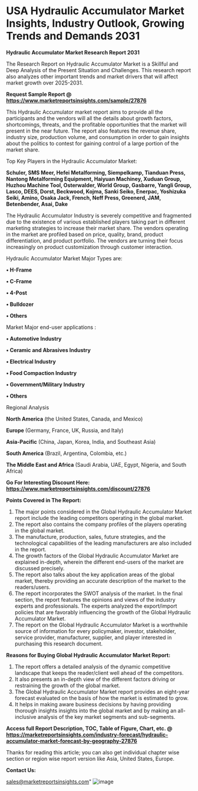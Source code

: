 # USA Hydraulic Accumulator Market Insights, Industry Outlook, Growing Trends and Demands 2031

<strong>Hydraulic Accumulator Market Research Report 2031</strong>

The Research Report on Hydraulic Accumulator Market is a Skillful and Deep Analysis of the Present Situation and Challenges. This research report also analyzes other important trends and market drivers that will affect market growth over 2025-2031.

<strong>Request Sample Report @ <a href=https://www.marketreportsinsights.com/sample/27876>https://www.marketreportsinsights.com/sample/27876</a></strong>

This Hydraulic Accumulator market report aims to provide all the participants and the vendors will all the details about growth factors, shortcomings, threats, and the profitable opportunities that the market will present in the near future. The report also features the revenue share, industry size, production volume, and consumption in order to gain insights about the politics to contest for gaining control of a large portion of the market share.

Top Key Players in the Hydraulic Accumulator Market:

<strong>Schuler, SMS Meer, Hefei Metalforming, Siempelkamp, Tianduan Press, Nantong Metalforming Equipment, Haiyuan Machiney, Xuduan Group, Huzhou Machine Tool, Osterwalder, World Group, Gasbarre, Yangli Group, Lasco, DEES, Dorst, Beckwood, Kojma, Sanki Seiko, Enerpac, Yoshizuka Seiki, Amino, Osaka Jack, French, Neff Press, Greenerd, JAM, Betenbender, Asai, Dake</strong>

The Hydraulic Accumulator Industry is severely competitive and fragmented due to the existence of various established players taking part in different marketing strategies to increase their market share. The vendors operating in the market are profiled based on price, quality, brand, product differentiation, and product portfolio. The vendors are turning their focus increasingly on product customization through customer interaction.

Hydraulic Accumulator Market Major Types are:

<strong>• H-Frame

• C-Frame

• 4-Post

• Bulldozer

• Others</strong>

Market Major end-user applications :

<strong>• Automotive Industry

• Ceramic and Abrasives Industry

• Electrical Industry

• Food Compaction Industry

• Government/Military Industry

• Others</strong>

Regional Analysis

</u><strong><b>North America</b></strong> (the United States, Canada, and Mexico)

<strong><b>Europe </b></strong>(Germany, France, UK, Russia, and Italy)

<strong><b>Asia-Pacific</b></strong> (China, Japan, Korea, India, and Southeast Asia)

<strong><b>South America</b></strong> (Brazil, Argentina, Colombia, etc.)

<strong><b>The Middle East and Africa</b></strong> (Saudi Arabia, UAE, Egypt, Nigeria, and South Africa)

<strong>Go For Interesting Discount Here: <a href=https://www.marketreportsinsights.com/discount/27876>https://www.marketreportsinsights.com/discount/27876</a></strong>

<strong>Points Covered in The Report:</strong>
<ol>
  <li>The major points considered in the Global Hydraulic Accumulator Market report include the leading competitors operating in the global market.</li>
  <li>The report also contains the company profiles of the players operating in the global market.</li>
  <li>The manufacture, production, sales, future strategies, and the technological capabilities of the leading manufacturers are also included in the report.</li>
  <li>The growth factors of the Global Hydraulic Accumulator Market are explained in-depth, wherein the different end-users of the market are discussed precisely.</li>
  <li>The report also talks about the key application areas of the global market, thereby providing an accurate description of the market to the readers/users.</li>
  <li>The report incorporates the SWOT analysis of the market. In the final section, the report features the opinions and views of the industry experts and professionals. The experts analyzed the export/import policies that are favorably influencing the growth of the Global Hydraulic Accumulator Market.</li>
  <li>The report on the Global Hydraulic Accumulator Market is a worthwhile source of information for every policymaker, investor, stakeholder, service provider, manufacturer, supplier, and player interested in purchasing this research document.</li>
</ol>
<strong>Reasons for Buying Global Hydraulic Accumulator Market Report:</strong>

<ol>
  <li>The report offers a detailed analysis of the dynamic competitive landscape that keeps the reader/client well ahead of the competitors.</li>
  <li>It also presents an in-depth view of the different factors driving or restraining the growth of the global market.</li>
  <li>The Global Hydraulic Accumulator Market report provides an eight-year forecast evaluated on the basis of how the market is estimated to grow.</li>
  <li>It helps in making aware business decisions by having providing thorough insights insights into the global market and by making an all-inclusive analysis of the key market segments and sub-segments.</li>
</ol>
<strong>Access full Report Description, TOC, Table of Figure, Chart, etc. @ <a href=https://marketreportsinsights.com/industry-forecast/hydraulic-accumulator-market-forecast-by-geography-27876>https://marketreportsinsights.com/industry-forecast/hydraulic-accumulator-market-forecast-by-geography-27876</a></strong>


Thanks for reading this article; you can also get individual chapter wise section or region wise report version like Asia, United States, Europe.

<strong>Contact Us:</strong>

sales@marketreportsinsights.com"
![image](https://github.com/user-attachments/assets/34d460dd-5664-4e34-b8ea-a570ccf223d0)
